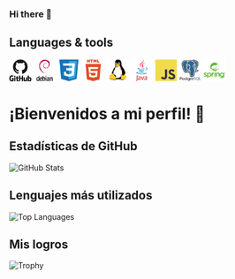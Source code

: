 ### Hi there 👋

<div id="header" aling="center">
  <!--
<img src="https://media.giphy.com/media/Gb1VVZZncufH1l1a3H/giphy.gif" alt="gif" width="200">
 <!--
<h1 aling="center">Hello, I'm Development of Multiplatform Applications</h1>
<h2 aling="center">Passionate developer specializing in Multiplatform Application Development (DAM). Proficient in designing and implementing mobile and web applications for various platforms. Skilled in programming languages such as Java, HTML, CSS, and JavaScript. Experienced in database management and software testing. Strong expertise in designing flowcharts and diagrams to optimize application workflows. Committed to delivering high-quality, user-friendly applications. Constantly learning and exploring new technologies to stay ahead in the ever-evolving field of software development.</h2>
<h2 aling="center">Apasionado desarrollador especializado en el Desarrollo de Aplicaciones Multiplataforma (DAM). Experto en el diseño e implementación de aplicaciones móviles y web para diversas plataformas. Habilidades en lenguajes de programación como Java, HTML, CSS y JavaScript. Experiencia en gestión de bases de datos y pruebas de software. Amplia experiencia en el diseño de diagramas de flujo y diagramas para optimizar los flujos de trabajo de las aplicaciones. Comprometido en ofrecer aplicaciones de alta calidad y amigables para el usuario. Siempre aprendiendo y explorando nuevas tecnologías para mantenerse al día en el campo en constante evolución del desarrollo de software</h2>
</div>
-->
 <h2>Languages & tools </h2>
 <span>
<img src="https://github.com/devicons/devicon/blob/master/icons/github/github-original-wordmark.svg" title="GitHub"alt="GitHub"
width="40" height="40"/>
 </span>
 <span>
<img src="https://github.com/devicons/devicon/blob/master/icons/debian/debian-original-wordmark.svg" alt="Debian-icon"
width="40" height="40"/>
 </span>
 <span>
<img src="https://github.com/devicons/devicon/blob/master/icons/css3/css3-original.svg" title="css"alt="css-icon"
width="40" height="40"/>
 </span>
 <span> 
 <img src="https://github.com/devicons/devicon/blob/master/icons/html5/html5-plain-wordmark.svg" title="Html"alt="html-icon"
width="40" height="40"/>
 </span>
 <span>
 <img src="https://github.com/devicons/devicon/blob/master/icons/linux/linux-original.svg" title="linux"alt="linux-icon"
width="40" height="40"/>
  </span>
  <span>
<img src="https://github.com/devicons/devicon/blob/master/icons/java/java-original-wordmark.svg" title="java"alt="java-icon"
width="40" height="40"/>
 </span>
 <span> 
 <img src="https://github.com/devicons/devicon/blob/master/icons/javascript/javascript-original.svg" title="javaScript"alt="javaScript-icon"
width="40" height="40"/>
 <span>
 </span>
 <img src="https://github.com/devicons/devicon/blob/master/icons/postgresql/postgresql-original-wordmark.svg" title="sql"alt="sql-icon"
width="40" height="40"/>
 </span>
 <span>
<img src="https://github.com/devicons/devicon/blob/master/icons/spring/spring-original-wordmark.svg" title="spring"alt="spring-icon"
width="40" height="40"/>
</span>

# ¡Bienvenidos a mi perfil! 🚀

## Estadísticas de GitHub
![GitHub Stats](https://github-readme-stats.vercel.app/api?username=ppsegur&show_icons=true&theme=radical)

## Lenguajes más utilizados
![Top Languages](https://github-readme-stats.vercel.app/api/top-langs/?username=ppsegur&layout=compact&theme=radical)

## Mis logros
![Trophy](https://github-profile-trophy.vercel.app/?username=ppsegur&theme=dracula&no-frame=true)

